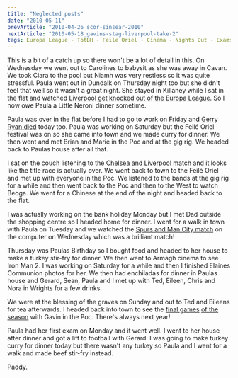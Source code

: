 ```yaml
---
title: "Neglected posts"
date: "2010-05-11"
prevArticle: "2010-04-26_scor-sinsear-2010"
nextArticle: "2010-05-18_gavins-stag-liverpool-take-2"
tags: Europa League - TotBH - Feile Oriel - Cinema - Nights Out - Exams - Football - Premier League
---
```


This is a bit of a catch up so there won't be a lot of detail in this. On Wednesday we went out to Carolines to babysit as she was away in Cavan. We took Ciara to the pool but Niamh was very restless so it was quite stressful. Paula went out in Dundalk on Thursday night too but she didn't feel that well so it wasn't a great night. She stayed in Killaney while I sat in the flat and watched [Liverpool get knocked out of the Europa League](http://www.rte.ie/sport/soccer/2010/0429/liverpool_atletico.html). So I now owe Paula a Little Neroni dinner sometime.

Paula was over in the flat before I had to go to work on Friday and [Gerry Ryan died](http://www.rte.ie/news/2010/0430/ryang.html) today too. Paula was working on Saturday but the Feil&eacute; Oriel festival was on so she came into town and we made curry for dinner. We then went and met Brian and Marie in the Poc and at the gig rig. We headed back to Paulas house after all that.

I sat on the couch listening to the [Chelsea and Liverpool match](http://www.rte.ie/sport/soccer/2010/0502/liverpool_chelsea.html) and it looks like the title race is actually over. We went back to town to the Feil&eacute; Oriel and met up with everyone in the Poc. We listened to the bands at the gig rig for a while and then went back to the Poc and then to the West to watch Beoga. We went for a Chinese at the end of the night and headed back to the flat.

I was actually working on the bank holiday Monday but I met Dad outside the shopping centre so I headed home for dinner. I went for a walk in town with Paula on Tuesday and we watched the [Spurs and Man City match](http://www.rte.ie/sport/soccer/2010/0505/mancity_spurs.html) on the computer on Wednesday which was a brilliant match!

Thursday was Paulas Birthday so I bought food and headed to her house to make a turkey stir-fry for dinner. We then went to Armagh cinema to see Iron Man 2. I was working on Saturday for a while and then I finished Elaines Communion photos for her. We then had enchiladas for dinner in Paulas house and Gerard, Sean, Paula and I met up with Ted, Eileen, Chris and Nora in Wrights for a few drinks.

We were at the blessing of the graves on Sunday and out to Ted and Eileens for tea afterwards. I headed back into town to see the [final games](http://www.rte.ie/sport/soccer/2010/0509/manchesterunitedstoke.html) [of the season](http://www.rte.ie/sport/soccer/2010/0509/chelsea_wigan.html) with Gavin in the Poc. There's always next year!

Paula had her first exam on Monday and it went well. I went to her house after dinner and got a lift to football with Gerard. I was going to make turkey curry for dinner today but there wasn't any turkey so Paula and I went for a walk and made beef stir-fry instead.

Paddy.
